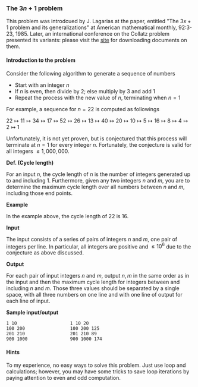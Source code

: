 ### The $3n+1$ problem



This problem was introdcued by J. Lagarias at the paper, entitled "The $3x+1$ problem and its generalizations" at American mathematical monthly, 92:3-23, 1985.  Later, an international conference on the Collatz problem presented its variants: please visit the [site](https://chamberland.math.grinnell.edu/conference/proceedings.html) for downloading documents on them.



#### Introduction to the problem

Consider the following algorithm to generate a sequence of numbers

- Start with an integer $n$
- If $n$ is even, then divide by 2; else multiply by 3 and add 1
- Repeat the process with the new value of $n$, terminating when $n=1$

For example, a sequence for $n=22$ is computed as followings

$22\mapsto 11\mapsto 34\mapsto 17\mapsto 52\mapsto 26\mapsto 13\mapsto 40\mapsto 20\mapsto 10\mapsto 5\mapsto 16\mapsto 8\mapsto 4\mapsto 2\mapsto 1$

Unfortunately, it is not yet proven, but is conjectured that this process will terminate at $n=1$ for every integer $n$. Fortunately, the conjecture is valid for all integers $\leq 1,000,000$. 



__Def. (Cycle length)__ 

For an input $n$, the cycle length of $n$ is the number of integers generated up to and including 1. Furthermore, given any two integers $n$ and $m$, you are to determine the maximum cycle length over all numbers between $n$ and $m$, including those end points.



__Example__

In the example above, the cycle length of 22 is 16.



__Input__

The input consists of a series of pairs of integers $n$ and $m$, one pair of integers per line. In particular, all integers are positive and $\leq 10^6$ due to the conjecture as above discussed.

__Output__

For each pair of input integers $n$ and $m$, output $n,m$ in the same order as in the input and then the maximum cycle length for integers between and including $n$ and $m$. Those three values should be separated by a single space, with all three numbers on one line and with one line of output for each line of input.

__Sample input/output__

```
1 10					1 10 20
100 200					100 200 125
201 210					201 210 89
900 1000				900 1000 174
```



#### Hints

To my experience,  no easy ways to solve this problem. Just use loop and calculations; however, you may have some tricks to save loop iterations by paying attention to even and odd computation.
